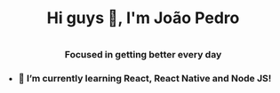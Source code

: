 <h1 align="center">Hi guys 👋, I'm João Pedro<h1/>
<h3 align="center">Focused in getting better every day<h3/>

- 🌱 I’m currently learning React, React Native and Node JS!
